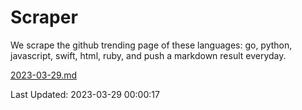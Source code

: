 # Scraper

We scrape the github trending page of these languages: go, python, javascript, swift, html, ruby, and push a markdown result everyday.

[2023-03-29.md](https://github.com/henson/Scraper/blob/master/2023-03-29.md)

Last Updated: 2023-03-29 00:00:17